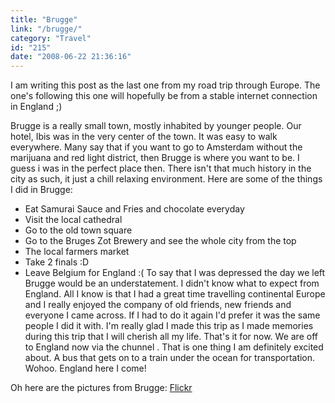 ```yaml
---
title: "Brugge"
link: "/brugge/"
category: "Travel"
id: "215"
date: "2008-06-22 21:36:16"
---
```


I am writing this post as the last one from my road trip through Europe. The one's following this one will hopefully be
from a stable internet connection in England ;)

Brugge is a really small town, mostly inhabited by younger people. Our hotel, Ibis was in the very center of the town.
It was easy to walk everywhere. Many say that if you want to go to Amsterdam without the marijuana and red light
district, then Brugge is where you want to be. I guess i was in the perfect place then. There isn't that much history in
the city as such, it just a chill relaxing environment. Here are some of the things I did in Brugge:

<!--more-->

* Eat Samurai Sauce and Fries and chocolate everyday
* Visit the local cathedral
* Go to the old town square
* Go to the Bruges Zot Brewery and see the whole city from the top
* The local farmers market
* Take 2 finals :D
* Leave Belgium for England :( To say that I was depressed the day we left Brugge would be an understatement. I didn't
  know what to expect from England. All I know is that I had a great time travelling continental Europe and I really
  enjoyed the company of old friends, new friends and everyone I came across. If I had to do it again I'd prefer it was
  the same people I did it with. I'm really glad I made this trip as I made memories during this trip that I will
  cherish all my life. That's it for now. We are off to England now via the chunnel . That is one thing I am definitely
  excited about. A bus that gets on to a train under the ocean for transportation. Wohoo. England here I come!

Oh here are the pictures from Brugge: [Flickr](https://www.flickr.com/photos/akshayp/sets/72157625389394104/)

